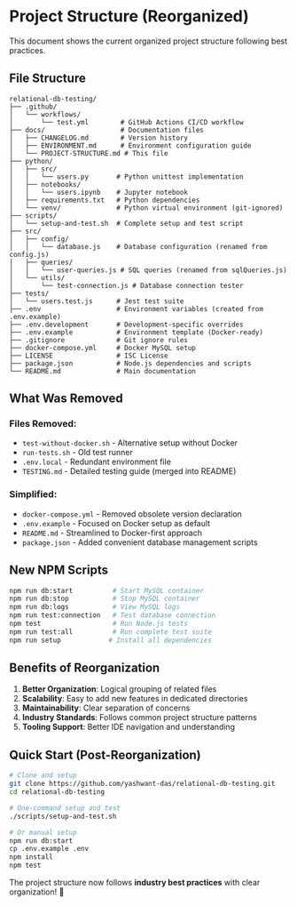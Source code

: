 # Project Structure (Reorganized)

This document shows the current organized project structure following best practices.

## File Structure

```
relational-db-testing/
├── .github/
│   └── workflows/
│       └── test.yml        # GitHub Actions CI/CD workflow
├── docs/                   # Documentation files
│   ├── CHANGELOG.md        # Version history
│   ├── ENVIRONMENT.md      # Environment configuration guide
│   └── PROJECT-STRUCTURE.md # This file
├── python/
│   ├── src/
│   │   └── users.py       # Python unittest implementation
│   ├── notebooks/
│   │   └── users.ipynb    # Jupyter notebook
│   ├── requirements.txt   # Python dependencies
│   └── venv/              # Python virtual environment (git-ignored)
├── scripts/
│   └── setup-and-test.sh  # Complete setup and test script
├── src/
│   ├── config/
│   │   └── database.js    # Database configuration (renamed from config.js)
│   ├── queries/
│   │   └── user-queries.js # SQL queries (renamed from sqlQueries.js)
│   └── utils/
│       └── test-connection.js # Database connection tester
├── tests/
│   └── users.test.js      # Jest test suite
├── .env                   # Environment variables (created from .env.example)
├── .env.development       # Development-specific overrides
├── .env.example           # Environment template (Docker-ready)
├── .gitignore             # Git ignore rules
├── docker-compose.yml     # Docker MySQL setup
├── LICENSE                # ISC License
├── package.json           # Node.js dependencies and scripts
└── README.md              # Main documentation
```

## What Was Removed

### Files Removed:
- `test-without-docker.sh` - Alternative setup without Docker
- `run-tests.sh` - Old test runner
- `.env.local` - Redundant environment file
- `TESTING.md` - Detailed testing guide (merged into README)

### Simplified:
- `docker-compose.yml` - Removed obsolete version declaration
- `.env.example` - Focused on Docker setup as default
- `README.md` - Streamlined to Docker-first approach
- `package.json` - Added convenient database management scripts

## New NPM Scripts

```bash
npm run db:start          # Start MySQL container
npm run db:stop           # Stop MySQL container  
npm run db:logs           # View MySQL logs
npm run test:connection   # Test database connection
npm test                  # Run Node.js tests
npm run test:all          # Run complete test suite
npm run setup            # Install all dependencies
```

## Benefits of Reorganization

1. **Better Organization**: Logical grouping of related files
2. **Scalability**: Easy to add new features in dedicated directories
3. **Maintainability**: Clear separation of concerns
4. **Industry Standards**: Follows common project structure patterns
5. **Tooling Support**: Better IDE navigation and understanding

## Quick Start (Post-Reorganization)

```bash
# Clone and setup
git clone https://github.com/yashwant-das/relational-db-testing.git
cd relational-db-testing

# One-command setup and test
./scripts/setup-and-test.sh

# Or manual setup
npm run db:start
cp .env.example .env
npm install
npm test
```

The project structure now follows **industry best practices** with clear organization! 🚀
